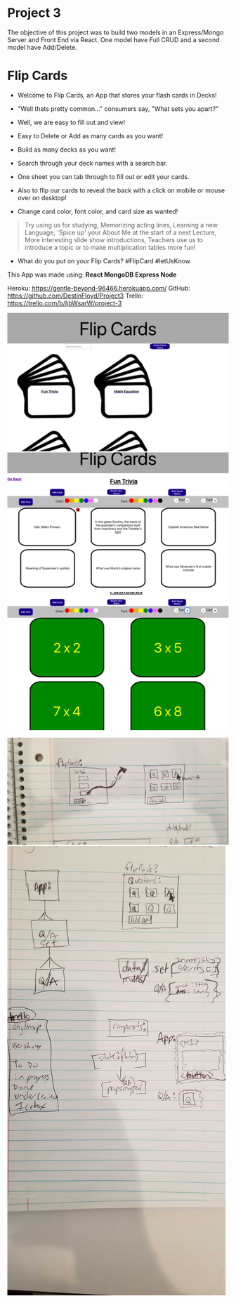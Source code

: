 # Project 3 

The objective of this project was to build two models in an Express/Mongo Server and Front End via React. One model have Full CRUD and a second model have Add/Delete.

# Flip Cards


* Welcome to Flip Cards, an App that stores your flash cards in Decks! 

* "Well thats pretty common..." consumers say, "What sets you apart?"

* Well, we are easy to fill out and view! 

* Easy to Delete or Add as many cards as you want!

* Build as many decks as you want!

* Search through your deck names with a search bar.

* One sheet you can tab through to fill out or edit your cards. 

* Also to flip our cards to reveal the back with a click on mobile or 
 mouse over on desktop! 

* Change card color, font color, and card size as wanted!


>Try using us for studying,
>Memorizing acting lines, 
>Learning a new Language,
>'Spice up' your About Me at the start of a next Lecture, 
>More interesting slide show introductions,
>Teachers use us to introduce a topic or to make multiplication tables more fun! 


* What do you put on your Flip Cards? 
#FlipCard #letUsKnow 

This App was made using: **React MongoDB Express Node**


Heroku: https://gentle-beyond-96466.herokuapp.com/
GitHub: https://github.com/DestinFloyd/Project3
Trello: https://trello.com/b/IjbWsarW/project-3

![open](wireFrames/opening.png)
![default cards view](wireFrames/default.png)
![customize](wireFrames/changeFontorCardColors.png)




![wireframe](wireFrames/WireFrameofPro3.jpg)
![erd](wireFrames/ERD:DataPlanning.jpg)

